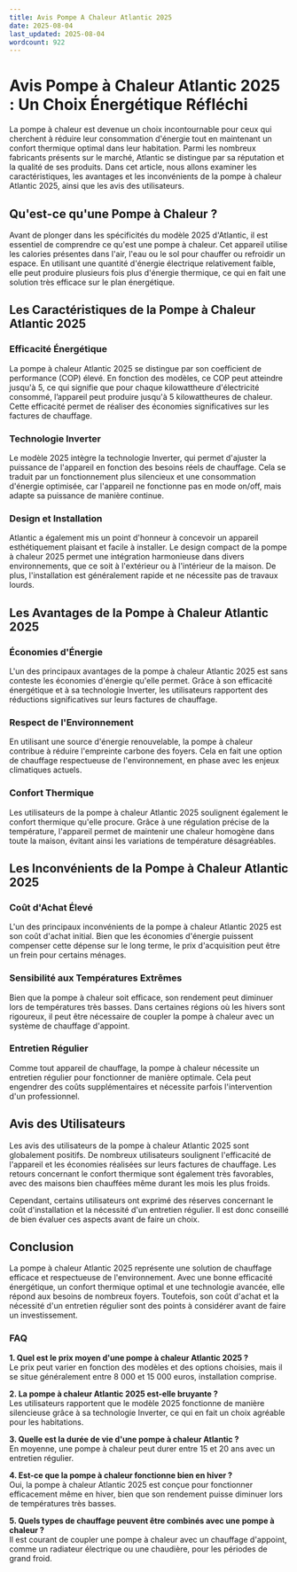 ```yaml
---
title: Avis Pompe A Chaleur Atlantic 2025
date: 2025-08-04
last_updated: 2025-08-04
wordcount: 922
---
```


# Avis Pompe à Chaleur Atlantic 2025 : Un Choix Énergétique Réfléchi

La pompe à chaleur est devenue un choix incontournable pour ceux qui cherchent à réduire leur consommation d'énergie tout en maintenant un confort thermique optimal dans leur habitation. Parmi les nombreux fabricants présents sur le marché, Atlantic se distingue par sa réputation et la qualité de ses produits. Dans cet article, nous allons examiner les caractéristiques, les avantages et les inconvénients de la pompe à chaleur Atlantic 2025, ainsi que les avis des utilisateurs.

## Qu'est-ce qu'une Pompe à Chaleur ?

Avant de plonger dans les spécificités du modèle 2025 d'Atlantic, il est essentiel de comprendre ce qu'est une pompe à chaleur. Cet appareil utilise les calories présentes dans l'air, l'eau ou le sol pour chauffer ou refroidir un espace. En utilisant une quantité d'énergie électrique relativement faible, elle peut produire plusieurs fois plus d'énergie thermique, ce qui en fait une solution très efficace sur le plan énergétique.

## Les Caractéristiques de la Pompe à Chaleur Atlantic 2025

### Efficacité Énergétique

La pompe à chaleur Atlantic 2025 se distingue par son coefficient de performance (COP) élevé. En fonction des modèles, ce COP peut atteindre jusqu'à 5, ce qui signifie que pour chaque kilowattheure d'électricité consommé, l’appareil peut produire jusqu'à 5 kilowattheures de chaleur. Cette efficacité permet de réaliser des économies significatives sur les factures de chauffage.

### Technologie Inverter

Le modèle 2025 intègre la technologie Inverter, qui permet d'ajuster la puissance de l'appareil en fonction des besoins réels de chauffage. Cela se traduit par un fonctionnement plus silencieux et une consommation d'énergie optimisée, car l'appareil ne fonctionne pas en mode on/off, mais adapte sa puissance de manière continue.

### Design et Installation

Atlantic a également mis un point d'honneur à concevoir un appareil esthétiquement plaisant et facile à installer. Le design compact de la pompe à chaleur 2025 permet une intégration harmonieuse dans divers environnements, que ce soit à l'extérieur ou à l'intérieur de la maison. De plus, l'installation est généralement rapide et ne nécessite pas de travaux lourds.

## Les Avantages de la Pompe à Chaleur Atlantic 2025

### Économies d'Énergie

L'un des principaux avantages de la pompe à chaleur Atlantic 2025 est sans conteste les économies d'énergie qu'elle permet. Grâce à son efficacité énergétique et à sa technologie Inverter, les utilisateurs rapportent des réductions significatives sur leurs factures de chauffage.

### Respect de l'Environnement

En utilisant une source d'énergie renouvelable, la pompe à chaleur contribue à réduire l'empreinte carbone des foyers. Cela en fait une option de chauffage respectueuse de l'environnement, en phase avec les enjeux climatiques actuels.

### Confort Thermique

Les utilisateurs de la pompe à chaleur Atlantic 2025 soulignent également le confort thermique qu'elle procure. Grâce à une régulation précise de la température, l'appareil permet de maintenir une chaleur homogène dans toute la maison, évitant ainsi les variations de température désagréables.

## Les Inconvénients de la Pompe à Chaleur Atlantic 2025

### Coût d'Achat Élevé

L'un des principaux inconvénients de la pompe à chaleur Atlantic 2025 est son coût d'achat initial. Bien que les économies d'énergie puissent compenser cette dépense sur le long terme, le prix d'acquisition peut être un frein pour certains ménages.

### Sensibilité aux Températures Extrêmes

Bien que la pompe à chaleur soit efficace, son rendement peut diminuer lors de températures très basses. Dans certaines régions où les hivers sont rigoureux, il peut être nécessaire de coupler la pompe à chaleur avec un système de chauffage d'appoint.

### Entretien Régulier

Comme tout appareil de chauffage, la pompe à chaleur nécessite un entretien régulier pour fonctionner de manière optimale. Cela peut engendrer des coûts supplémentaires et nécessite parfois l'intervention d'un professionnel.

## Avis des Utilisateurs

Les avis des utilisateurs de la pompe à chaleur Atlantic 2025 sont globalement positifs. De nombreux utilisateurs soulignent l'efficacité de l'appareil et les économies réalisées sur leurs factures de chauffage. Les retours concernant le confort thermique sont également très favorables, avec des maisons bien chauffées même durant les mois les plus froids.

Cependant, certains utilisateurs ont exprimé des réserves concernant le coût d'installation et la nécessité d'un entretien régulier. Il est donc conseillé de bien évaluer ces aspects avant de faire un choix.

## Conclusion

La pompe à chaleur Atlantic 2025 représente une solution de chauffage efficace et respectueuse de l'environnement. Avec une bonne efficacité énergétique, un confort thermique optimal et une technologie avancée, elle répond aux besoins de nombreux foyers. Toutefois, son coût d'achat et la nécessité d'un entretien régulier sont des points à considérer avant de faire un investissement.

### FAQ

**1. Quel est le prix moyen d'une pompe à chaleur Atlantic 2025 ?**  
Le prix peut varier en fonction des modèles et des options choisies, mais il se situe généralement entre 8 000 et 15 000 euros, installation comprise.

**2. La pompe à chaleur Atlantic 2025 est-elle bruyante ?**  
Les utilisateurs rapportent que le modèle 2025 fonctionne de manière silencieuse grâce à sa technologie Inverter, ce qui en fait un choix agréable pour les habitations.

**3. Quelle est la durée de vie d'une pompe à chaleur Atlantic ?**  
En moyenne, une pompe à chaleur peut durer entre 15 et 20 ans avec un entretien régulier.

**4. Est-ce que la pompe à chaleur fonctionne bien en hiver ?**  
Oui, la pompe à chaleur Atlantic 2025 est conçue pour fonctionner efficacement même en hiver, bien que son rendement puisse diminuer lors de températures très basses.

**5. Quels types de chauffage peuvent être combinés avec une pompe à chaleur ?**  
Il est courant de coupler une pompe à chaleur avec un chauffage d'appoint, comme un radiateur électrique ou une chaudière, pour les périodes de grand froid.